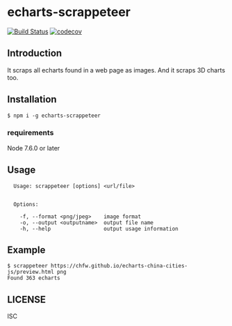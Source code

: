 # echarts-scrappeteer

[![Build Status](https://travis-ci.org/chfw/echarts-scrappeteer.svg?branch=master)](https://travis-ci.org/chfw/echarts-scrappeteer) [![codecov](https://codecov.io/gh/chfw/echarts-scrappeteer/branch/master/graph/badge.svg)](https://codecov.io/gh/chfw/echarts-scrappeteer)


## Introduction

It scraps all echarts found in a web page as images. And it scraps 3D charts too.

## Installation

```shell
$ npm i -g echarts-scrappeteer
```

### requirements

Node 7.6.0 or later

## Usage

```shell
  Usage: scrappeteer [options] <url/file>


  Options:

    -f, --format <png/jpeg>    image format
    -o, --output <outputname>  output file name
    -h, --help                 output usage information
```

## Example

```
$ scrappeteer https://chfw.github.io/echarts-china-cities-js/preview.html png
Found 363 echarts
```

## LICENSE

ISC
